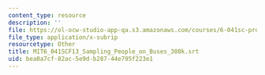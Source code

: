 ```yaml
---
content_type: resource
description: ''
file: https://ol-ocw-studio-app-qa.s3.amazonaws.com/courses/6-041sc-probabilistic-systems-analysis-and-applied-probability-fall-2013/bea0a7cf82ac5e9db28744e795f223e1_MIT6_041SCF13_Sampling_People_on_Buses_300k.vtt
file_type: application/x-subrip
resourcetype: Other
title: MIT6_041SCF13_Sampling_People_on_Buses_300k.srt
uid: bea0a7cf-82ac-5e9d-b287-44e795f223e1
---
```

